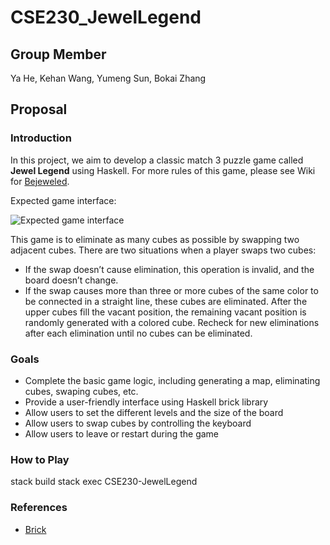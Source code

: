 # CSE230_JewelLegend

## Group Member
Ya He, Kehan Wang, Yumeng Sun, Bokai Zhang

## Proposal

### Introduction
In this project, we aim to develop a classic match 3 puzzle game called **Jewel Legend** using Haskell. For more rules of this game, please see Wiki for [Bejeweled](https://en.wikipedia.org/wiki/Bejeweled).

Expected game interface:

![Expected game interface](https://upload.wikimedia.org/wikipedia/en/0/05/Bejeweled_deluxe_sc1.jpg)


This game is to eliminate as many cubes as possible by swapping two adjacent cubes.
There are two situations when a player swaps two cubes:
- If the swap doesn’t cause elimination, this operation is invalid, and the board doesn’t change.
- If the swap causes more than three or more cubes of the same color to be connected in a straight line, these cubes are eliminated. After the upper cubes fill the vacant position, the remaining vacant position is randomly generated with a colored cube. Recheck for new eliminations after each elimination until no cubes can be eliminated.





### Goals
- Complete the basic game logic, including generating a map, eliminating cubes, swaping cubes, etc.
- Provide a user-friendly interface using Haskell brick library
- Allow users to set the different levels and the size of the board
- Allow users to swap cubes by controlling the keyboard
- Allow users to leave or restart during the game

### How to Play
stack build
stack exec CSE230-JewelLegend

### References
- [Brick](https://github.com/jtdaugherty/brick)

